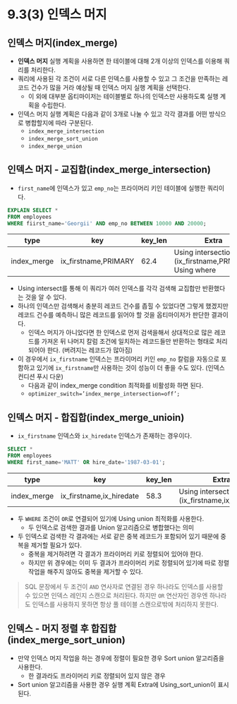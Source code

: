 # 9.3(3) 인덱스 머지

## 인덱스 머지(index_merge)

- **인덱스 머지** 실행 계획을 사용하면 한 테이블에 대해 2개 이상의 인덱스를 이용해 쿼리를 처리한다.
- 쿼리에 사용된 각 조건이 서로 다른 인덱스를 사용할 수 있고 그 조건을 만족하는 레코드 건수가 많을 거라 예상될 때 인덱스 머지 실행 계획을 선택한다.
    - 이 외에 대부분 옵티마이저는 테이블별로 하나의 인덱스만 사용하도록 실행 계획을 수립한다.
- 인덱스 머지 실행 계획은 다음과 같이 3개로 나눌 수 있고 각각 결과를 어떤 방식으로 병합할지에 따라 구분된다.
    - `index_merge_intersection`
    - `index_merge_sort_union`
    - `index_merge_union`

## 인덱스 머지 - 교집합(index_merge_intersection)

- `first_name`에 인덱스가 있고 `emp_no`는 프라이머리 키인 테이블에 실행한 쿼리이다.

```sql
EXPLAIN SELECT *
FROM employees
WHERE fiirst_name='Georgii' AND emp_no BETWEEN 10000 AND 20000;
```

| type | key | key_len | Extra |
| --- | --- | --- | --- |
| index_merge | ix_firstname,PRIMARY | 62.4 | Using intersection (ix_firstname,PRMARY); Using where  |

- Using intersect를 통해 이 쿼리가 여러 인덱스를 각각 검색해 교집합만 반환했다는 것을 알 수 있다.
- 하나의 인덱스만 검색해서 충분히 레코드 건수를 좁힐 수 있었다면 그렇게 했겠지만 레코드 건수를 예측하니 많은 레코드를 읽어야 할 것을 옵티마이저가 판단한 결과이다.
    - 인덱스 머지가 아니었다면 한 인덱스로 먼저 검색을해서 상대적으로 많은 레코드를 가져온 뒤 나머지 칼럼 조건에 일치하는 레코드들만 반환하는 형태로 처리되어야 한다. (버려지는 레코드가 많아짐)
- 이 경우에서 `ix_firstname` 인덱스는 프라이머리 키인 `emp_no` 칼럼을 자동으로 포함하고 있기에 `ix_firstname`만 사용하는 것이 성능이 더 좋을 수도 있다. (인덱스 컨디션 푸시 다운)
    - 다음과 같이 index_merge condition 최적화를 비활성화 하면 된다.
    - `optimizer_switch=’index_merge_intersection=off’;`

## 인덱스 머지 - 합집합(index_merge_unioin)

- `ix_firstname` 인덱스와 `ix_hiredate` 인덱스가 존재하는 경우이다.

```sql
SELECT *
FROM employees
WHERE first_name='MATT' OR hire_date='1987-03-01';
```

| type | key | key_len | Extra |
| --- | --- | --- | --- |
| index_merge | ix_firstname,ix_hiredate | 58.3 | Using intersection (ix_firstname,ix_hiredate);  |

- 두 `WHERE` 조건이 `OR`로 연결되어 있기에 Using union 최적화를 사용한다.
    - 두 인덱스로 검색한 결과를 Union 알고리즘으로 병합했다는 의미
- 두 인덱스로 검색한 각 결과에는 서로 같은 중복 레코드가 포함되어 있기 때문에 중복을 제거할 필요가 있다.
    - 중복을 제거하려면 각 결과가 프라이머리 키로 정렬되어 있어야 한다.
    - 하지만 위 경우에는 이미 두 결과가 프라이머리 키로 정렬되어 있기에 따로 정렬 작업을 해주지 않아도 중복을 제거할 수 있다.

> SQL 문장에서 두 조건이 `AND` 연사자로 연결된 경우 하나라도 인덱스를 사용할 수 있으면 인덱스 레인지 스캔으로 처리된다. 하지만 `OR` 연산자인 경우엔 하나라도 인덱스를 사용하지 못하면 항상 풀 테이블 스캔으로밖에 처리하지 못한다.
>

## 인덱스 - 머지 정렬 후 합집합(index_merge_sort_union)

- 만약 인덱스 머지 작업을 하는 경우에 정렬이 필요한 경우 Sort union 알고리즘을 사용한다.
    - 한 결과라도 프라이머리 키로 정렬되어 있지 않은 경우
- Sort union 알고리즘을 사용한 경우 실행 계획 Extra에 Using_sort_union이 표시된다.